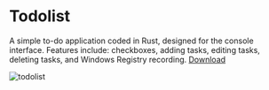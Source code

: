# Todolist
A simple to-do application coded in Rust, designed for the console interface.
Features include: checkboxes, adding tasks, editing tasks, deleting tasks, and Windows Registry recording.
[Download](https://github.com/ebubekirgungor/todolist-rust/releases/download/v1.0/todolist.exe)


![todolist](https://github.com/ebubekirgungor/todolist-rust/assets/115069398/6f7a7e1c-7d90-4950-9b93-4a32f0629fbf)
